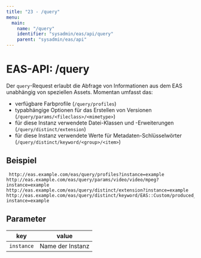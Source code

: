 ```yaml
---
title: "23 - /query"
menu:
  main:
    name: "/query"
    identifier: "sysadmin/eas/api/query"
    parent: "sysadmin/eas/api"
---
```

#  EAS-API: /query

Der `query`-Request erlaubt die Abfrage von Informationen aus dem EAS unabhängig von speziellen Assets. Momentan umfasst das:

* verfügbare Farbprofile (`/query/profiles`)
* typabhängige Optionen für das Erstellen von Versionen (`/query/params/<fileclass>/<mimetype>`)
* für diese Instanz verwendete Datei-Klassen und -Erweiterungen (`/query/distinct/extension`)
* für diese Instanz verwendete Werte für Metadaten-Schlüsselwörter (`/query/distinct/keyword/<group>/<item>`)

##  Beispiel

~~~
 http://eas.example.com/eas/query/profiles?instance=example
http://eas.example.com/eas/query/params/video/video/mpeg?instance=example
http://eas.example.com/eas/query/distinct/extension?instance=example
http://eas.example.com/eas/query/distinct/keyword/EAS::Custom/produced_user?instance=example
~~~


##  Parameter


|key|value|
|---|---|
|`instance`          |Name der Instanz|




